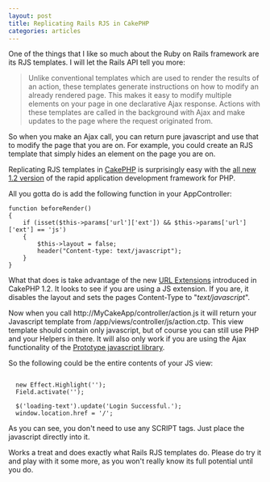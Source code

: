 ```yaml
--- 
layout: post
title: Replicating Rails RJS in CakePHP
categories: articles
---
```

One of the things that I like so much about the Ruby on Rails framework are its RJS templates. I will let the Rails API tell you more:

<blockquote>Unlike conventional templates which are used to render the results of an action, these templates generate instructions on how to modify an already rendered page. This makes it easy to modify multiple elements on your page in one declarative Ajax response. Actions with these templates are called in the background with Ajax and make updates to the page where the request originated from.</blockquote>

So when you make an Ajax call, you can return pure javascript and use that to modify the page that you are on. For example, you could create an RJS template that simply hides an element on the page you are on.

Replicating RJS templates in <a href="http://cakephp.org">CakePHP</a> is surprisingly easy with the <a href="http://bakery.cakephp.org/articles/view/197">all new 1.2 version</a> of the rapid application development framework for PHP.

All you gotta do is add the following function in your AppController:

<pre><code>function beforeRender()
{
    if (isset($this-&gt;params['url']['ext']) &amp;&amp; $this-&gt;params['url']['ext'] == 'js')
    {
        $this-&gt;layout = false;
        header("Content-type: text/javascript");
    }
}
</code></pre>

What that does is take advantage of the new <a href="http://joelmoss.info/switchboard/blog/2125:New_in_Cake_URL_Extensions">URL Extensions</a> introduced in CakePHP 1.2. It looks to see if you are using a JS extension. If you are, it disables the layout and sets the pages Content-Type to "<em>text/javascript</em>".

Now when you call http://MyCakeApp/controller/action.js it will return your Javascript template from /app/views/controller/js/action.ctp. This view template should contain only javascript, but of course you can still use PHP and your Helpers in there. It will also only work if you are using the Ajax functionality of the <a href="http://prototype.conio.net/">Prototype javascript library</a>.

So the following could be the entire contents of your JS view:

<pre><code>
  new Effect.Highlight('');
  Field.activate('');

  $('loading-text').update('Login Successful.');
  window.location.href = '/';
</code></pre>

As you can see, you don't need to use any SCRIPT tags. Just place the javascript directly into it.

Works a treat and does exactly what Rails RJS templates do. Please do try it and play with it some more, as you won't really know its full potential until you do.

